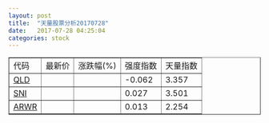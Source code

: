 ```yaml
---
layout: post
title:  "天量股票分析20170728"
date:   2017-07-28 04:25:04
categories: stock
---
```

<script type="text/javascript">
var stockList = []
stockList.push('gb_qld');
stockList.push('gb_sni');
stockList.push('gb_arwr');
</script>

<table border="1">
 <tr>
  <td>代码</td>
  <td>最新价</td>
  <td>涨跌幅(%)</td>
 <td>强度指数</td>
 <td>天量指数</td>
</tr>
  <tr id="qld"><td><a href="http://stock.finance.sina.com.cn/usstock/quotes/QLD.html" target="_blank">QLD</a></td><td></td><td></td><td>-0.062</td><td>3.357</td></tr>
  <tr id="sni"><td><a href="http://stock.finance.sina.com.cn/usstock/quotes/SNI.html" target="_blank">SNI</a></td><td></td><td></td><td>0.027</td><td>3.501</td></tr>
  <tr id="arwr"><td><a href="http://stock.finance.sina.com.cn/usstock/quotes/ARWR.html" target="_blank">ARWR</a></td><td></td><td></td><td>0.013</td><td>2.254</td></tr>
</table>
